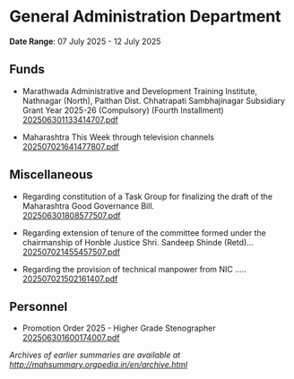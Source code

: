 # General Administration Department

**Date Range**: 07 July 2025 - 12 July 2025


## Funds
- Marathwada Administrative and Development Training Institute, Nathnagar (North), Paithan Dist. Chhatrapati Sambhajinagar Subsidiary Grant Year 2025-26 (Compulsory) (Fourth Installment)\
  [202506301133414707.pdf](https://gr.maharashtra.gov.in/Site/Upload/Government%20Resolutions/English/202506301133414707.pdf)

- Maharashtra This Week through television channels\
  [202507021641477807.pdf](https://gr.maharashtra.gov.in/Site/Upload/Government%20Resolutions/English/202507021641477807.pdf)

## Miscellaneous
- Regarding constitution of a Task Group for finalizing the draft of the Maharashtra Good Governance Bill.\
  [202506301808577507.pdf](https://gr.maharashtra.gov.in/Site/Upload/Government%20Resolutions/English/202506301808577507.pdf)

- Regarding extension of tenure of the committee formed under the chairmanship of Honble Justice Shri. Sandeep Shinde (Retd)...\
  [202507021455457507.pdf](https://gr.maharashtra.gov.in/Site/Upload/Government%20Resolutions/English/202507021455457507.pdf)

- Regarding the provision of technical manpower from NIC .....\
  [202507021502161407.pdf](https://gr.maharashtra.gov.in/Site/Upload/Government%20Resolutions/English/202507021502161407.pdf)

## Personnel
- Promotion Order 2025 - Higher Grade Stenographer\
  [202506301600174007.pdf](https://gr.maharashtra.gov.in/Site/Upload/Government%20Resolutions/English/202506301600174007.pdf)


*Archives of earlier summaries are available at http://mahsummary.orgpedia.in/en/archive.html*